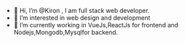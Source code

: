 - 👋 Hi, I’m @Kiron , I am full stack web developer.
- 👀 I’m interested in web design and development
- 🌱 I’m currently working in VueJs,ReactJs for frontend and Nodejs,Mongodb,Mysqlfor backend.



<!---
Kiron-jgec/Kiron-jgec is a ✨ special ✨ repository because its `README.md` (this file) appears on your GitHub profile.
You can click the Preview link to take a look at your changes.
--->
